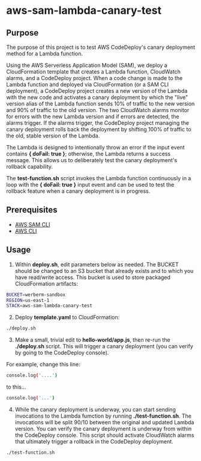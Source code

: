 # aws-sam-lambda-canary-test

## Purpose

The purpose of this project is to test AWS CodeDeploy's canary deployment method for a Lambda function. 

Using the AWS Serverless Application Model (SAM), we deploy a CloudFormation template that creates a Lambda function, CloudWatch alarms, and a CodeDeploy project. When a code change is made to the Lambda function and deployed via CloudFormation (or a SAM CLI deployment), a CodeDeploy project creates a new version of the Lambda with the new code and activates a canary deployment by which the "live" version alias of the Lambda function sends 10% of traffic to the new version and 90% of traffic to the old version. The two CloudWatch alarms monitor for errors with the new Lambda version and if errors are detected, the alarms trigger. If the alarms trigger, the CodeDeploy project managing the canary deployment rolls back the deployment by shifting 100% of traffic to the old, stable version of the Lambda. 

The Lambda is designed to intentionally throw an error if the input event contains **{ doFail: true }**; otherwise, the Lambda returns a success message. This allows us to deliberately test the canary deployment's rollback capability. 

The **test-function.sh** script invokes the Lambda function continuously in a loop with the **{ doFail: true }** input event and can be used to test the rollback feature when a canary deployment is in progress. 

## Prerequisites

* [AWS SAM CLI](https://docs.aws.amazon.com/serverless-application-model/latest/developerguide/serverless-sam-cli-install.html)
* [AWS CLI](https://docs.aws.amazon.com/cli/latest/userguide/install-macos.html)

## Usage

1. Within **deploy.sh**, edit parameters below as needed. The BUCKET should be changed to an S3 bucket that already exists and to which you have read/write access. This bucket is used to store packaged CloudFormation artifacts:

```sh
BUCKET=werberm-sandbox
REGION=us-east-1
STACK=aws-sam-lambda-canary-test
```

2. Deploy **template.yaml** to CloudFormation:

```sh
./deploy.sh
```

3. Make a small, trivial edit to **hello-world/app.js**, then re-run the **./deploy.sh** script. This will trigger a canary deployment (you can verify by going to the CodeDeploy console).

For example, change this line:

```sh
console.log('....')
```

to this...

```sh
console.log('...')
```

4. While the canary deployment is underway, you can start sending invocations to the Lambda fumction by running **./test-function.sh**. The invocations will be split 90/10 between the original and updated Lambda version. You can verify the canary deployment is underway from within the CodeDeploy console. This script should activate CloudWatch alarms that ultimately trigger a rollback in the CodeDeploy deployment. 

```sh
./test-function.sh
```